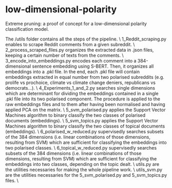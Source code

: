 # low-dimensional-polarity
Extreme pruning: a proof of concept for a low-dimensional polarity classification model.

The /utils folder contains all the steps of the pipeline. \\
1_Reddit_scraping.py enables to scrape Reddit comments from a given subreddit. \\
2_process_scraped_files.py organizes the extracted data in .json files, keeping a certain number of texts from the comments. \\
3_encode_into_embeddings.py encodes each comment into a 384-dimensional sentence embedding using S-BERT. Then, it organizes all embeddings into a .pkl file. In the end, each .pkl file will contain embeddings extracted in equal number from two polarised subreddits (e.g. prolife vs prochoice, climate vs climate change deniers, republicans vs democrats...). \\
4_Experiments_1_and_2.py searches single dimensions which are determinant for dividing the embeddings contained in a single .pkl file into its two polarised component. The procedure is applied to the raw embeddings files and to them after having been normalised and having applied PCA on the matrix. \\
5_svm_polarised.py applies the Support Vector Machines algorithm to binary classify the two classes of polarised documents (embeddings). \\
5_svm_topics.py applies the Support Vector Machines algorithm to binary classify the two classes of topical documents (embeddings). \\
6_polarised_w_reduced.py supervisedly searches subsets of the 384 dimensions (i.e. linear combinations of those dimensions, resulting from SVM) which are sufficient for classifying the embeddings into two polarised classes. \\
6_topical_w_reduced.py supervisedly searches subsets of the 384 dimensions (i.e. linear combinations of those dimensions, resulting from SVM) which are sufficient for classifying the embeddings into two classes, depending on the topic dealt. \\
utils.py are the utilities necessaries for making the whole pipeline work. \\
utils_svm.py  are the utilities necessaries for the 5_svm_polarised.py and 5_svm_topics.py files. \\
